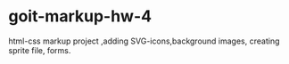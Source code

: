 # goit-markup-hw-4

html-css markup project ,adding SVG-icons,background images, creating sprite file, forms.
